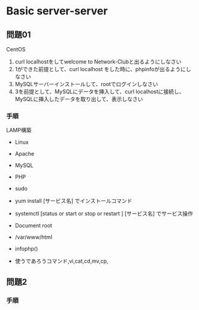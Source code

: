 # Basic server-server

## 問題01
CentOS

1. curl localhostをしてwelcome to Network-Clubと出るようにしなさい
2. 1ができた前提として、curl localhost をした時に、phpinfoが出るようにしなさい
3. MySQLサーバーインストールして、rootでログインしなさい
4. 3を前提として、MySQLにデータを挿入して、curl localhostに接続し、MySQLに挿入したデータを取り出して、表示しなさい

### 手順
LAMP構築
 - Linux 
 - Apache 
 - MySQL
 - PHP

 - sudo  
 - yum install [サービス名]  でインストールコマンド
 - systemctl [status or start or stop or restart ] [サービス名] でサービス操作
 - Document root
 - /var/www/html
 - infophp()


- 使うであろうコマンド,vi,cat,cd,mv,cp,

## 問題2


### 手順